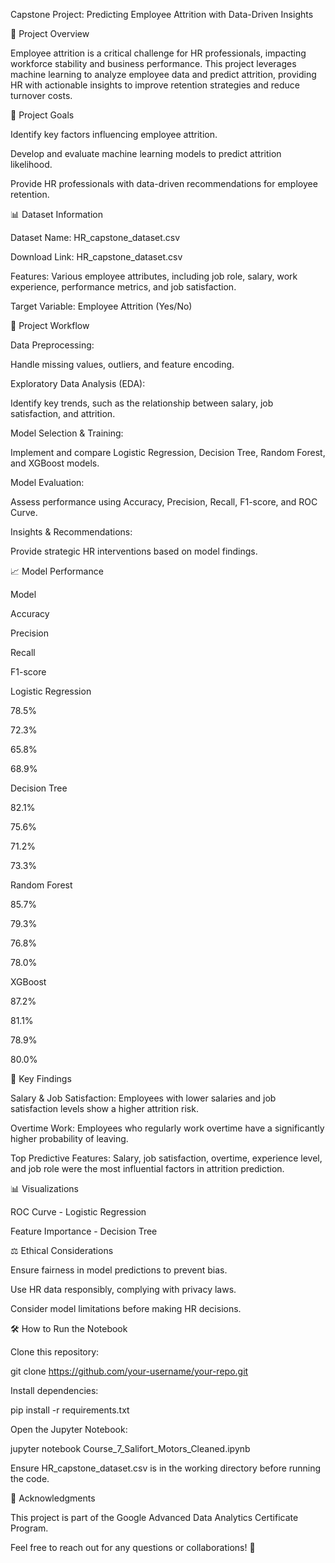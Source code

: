 Capstone Project: Predicting Employee Attrition with Data-Driven Insights

📌 Project Overview

Employee attrition is a critical challenge for HR professionals, impacting workforce stability and business performance. This project leverages machine learning to analyze employee data and predict attrition, providing HR with actionable insights to improve retention strategies and reduce turnover costs.

🎯 Project Goals

Identify key factors influencing employee attrition.

Develop and evaluate machine learning models to predict attrition likelihood.

Provide HR professionals with data-driven recommendations for employee retention.

📊 Dataset Information

Dataset Name: HR_capstone_dataset.csv

Download Link: HR_capstone_dataset.csv

Features: Various employee attributes, including job role, salary, work experience, performance metrics, and job satisfaction.

Target Variable: Employee Attrition (Yes/No)

🚀 Project Workflow

Data Preprocessing:

Handle missing values, outliers, and feature encoding.

Exploratory Data Analysis (EDA):

Identify key trends, such as the relationship between salary, job satisfaction, and attrition.

Model Selection & Training:

Implement and compare Logistic Regression, Decision Tree, Random Forest, and XGBoost models.

Model Evaluation:

Assess performance using Accuracy, Precision, Recall, F1-score, and ROC Curve.

Insights & Recommendations:

Provide strategic HR interventions based on model findings.

📈 Model Performance

Model

Accuracy

Precision

Recall

F1-score

Logistic Regression

78.5%

72.3%

65.8%

68.9%

Decision Tree

82.1%

75.6%

71.2%

73.3%

Random Forest

85.7%

79.3%

76.8%

78.0%

XGBoost

87.2%

81.1%

78.9%

80.0%

📌 Key Findings

Salary & Job Satisfaction: Employees with lower salaries and job satisfaction levels show a higher attrition risk.

Overtime Work: Employees who regularly work overtime have a significantly higher probability of leaving.

Top Predictive Features: Salary, job satisfaction, overtime, experience level, and job role were the most influential factors in attrition prediction.

📊 Visualizations

ROC Curve - Logistic Regression



Feature Importance - Decision Tree



⚖️ Ethical Considerations

Ensure fairness in model predictions to prevent bias.

Use HR data responsibly, complying with privacy laws.

Consider model limitations before making HR decisions.

🛠️ How to Run the Notebook

Clone this repository:

git clone https://github.com/your-username/your-repo.git

Install dependencies:

pip install -r requirements.txt

Open the Jupyter Notebook:

jupyter notebook Course_7_Salifort_Motors_Cleaned.ipynb

Ensure HR_capstone_dataset.csv is in the working directory before running the code.

📢 Acknowledgments

This project is part of the Google Advanced Data Analytics Certificate Program.

Feel free to reach out for any questions or collaborations! 🚀
